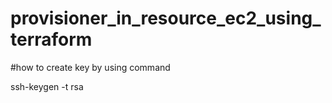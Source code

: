 # provisioner_in_resource_ec2_using_terraform
#how to create key by using command

ssh-keygen -t rsa

